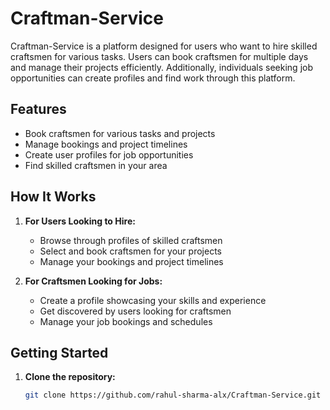 # Craftman-Service

Craftman-Service is a platform designed for users who want to hire skilled craftsmen for various tasks. Users can book craftsmen for multiple days and manage their projects efficiently. Additionally, individuals seeking job opportunities can create profiles and find work through this platform.

## Features

- Book craftsmen for various tasks and projects
- Manage bookings and project timelines
- Create user profiles for job opportunities
- Find skilled craftsmen in your area

## How It Works

1. **For Users Looking to Hire:**
   - Browse through profiles of skilled craftsmen
   - Select and book craftsmen for your projects
   - Manage your bookings and project timelines

2. **For Craftsmen Looking for Jobs:**
   - Create a profile showcasing your skills and experience
   - Get discovered by users looking for craftsmen
   - Manage your job bookings and schedules

## Getting Started

1. **Clone the repository:**
   ```bash
   git clone https://github.com/rahul-sharma-alx/Craftman-Service.git
